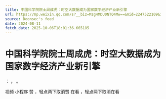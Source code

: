 ```yaml
---
title: 中国科学院院士周成虎：时空大数据成为国家数字经济产业新引擎
url: https://mp.weixin.qq.com/s?__biz=Mzg4MDU0NTQ4Mw==&mid=2247522109&idx=1&sn=7cddeb4341f5bd8b2a27e412cb93e16c
source: Doonsec's feed
date: 2024-08-11
fetch_date: 2025-10-06T18:01:36.665185
---
```


# 中国科学院院士周成虎：时空大数据成为国家数字经济产业新引擎

：
，
。

视频
小程序
赞
，轻点两下取消赞
在看
，轻点两下取消在看